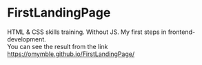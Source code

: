 # FirstLandingPage
HTML & CSS skills training. Without JS. My first steps in frontend-development.
<br>
You can see the result from the link https://omymble.github.io/FirstLandingPage/
